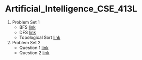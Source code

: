 # Artificial_Intelligence_CSE_413L

1. Problem Set 1
    - BFS [link](https://github.com/ArjunPramod/Artificial_Intelligence_CSE_413L/blob/main/Problem_Set_1/BFS.py)
    - DFS [link](https://github.com/ArjunPramod/Artificial_Intelligence_CSE_413L/blob/main/Problem_Set_1/DFS.py)
    - Topological Sort [link](https://github.com/ArjunPramod/Artificial_Intelligence_CSE_413L/blob/main/Problem_Set_1/Topological_Sort.py)
2. Problem Set 2 
    - Question 1 [link](https://github.com/ArjunPramod/Artificial_Intelligence_CSE_413L/blob/main/Problem_Set_2/Question_1.py)
    - Question 2 [link](https://github.com/ArjunPramod/Artificial_Intelligence_CSE_413L/blob/main/Problem_Set_2/Question_2.py)
